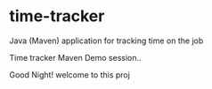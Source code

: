 # time-tracker
Java (Maven) application for tracking time on the job

Time tracker
Maven Demo session..

Good Night!
welcome to this proj
